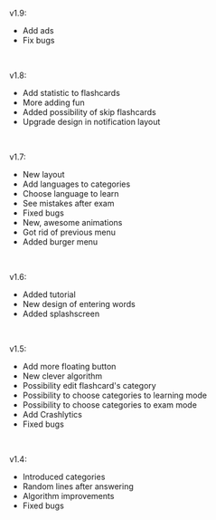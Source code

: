 v1.9:
<ul>
<li>Add ads</li>
<li>Fix bugs</li>
</ul>
<br>

v1.8:
<ul>
<li>Add statistic to flashcards</li>
<li>More adding fun</li>
<li>Added possibility of skip flashcards</li>
<li>Upgrade design in notification layout</li>
</ul>
<br>

v1.7:
<ul>
<li>New layout</li>
<li>Add languages to categories </li>
<li>Choose language to learn</li>
<li>See mistakes after exam </li>
<li>Fixed bugs </li>
<li>New,  awesome animations </li>
<li>Got rid of previous menu</li>
<li>Added burger menu </li>
</ul>
<br>

v1.6:
<ul>
<li>Added tutorial</li>
<li>New design of entering words</li>
<li>Added splashscreen</li>
</ul>
<br>

v1.5:
<ul>
<li>Add more floating button</li>
<li> New clever algorithm</li>
<li>Possibility edit flashcard's category</li>
<li>Possibility to choose categories to learning mode</li>
<li>Possibility to choose categories to exam mode</li>
<li> Add Crashlytics</li>
<li> Fixed bugs</li>
</ul>
<br>

v1.4:
<ul>
<li>Introduced categories</li>
<li>Random lines after answering</li>
<li>Algorithm improvements</li>
<li>Fixed bugs</li>
</ul>
<br>
